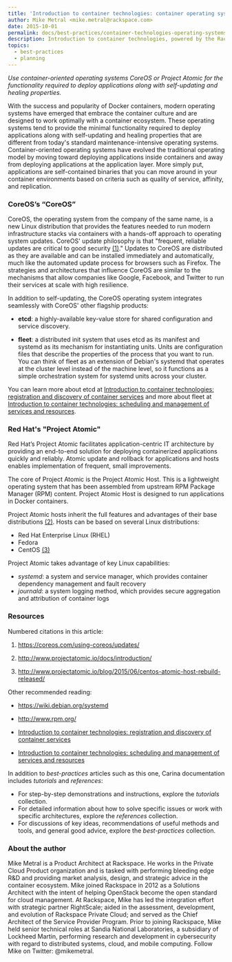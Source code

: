 ```yaml
---
title: 'Introduction to container technologies: container operating systems'
author: Mike Metral <mike.metral@rackspace.com>
date: 2015-10-01
permalink: docs/best-practices/container-technologies-operating-systems/
description: Introduction to container technologies, powered by the Rackspace Container Service
topics:
  - best-practices
  - planning
---
```


*Use container-oriented operating systems CoreOS or Project Atomic for the functionality required to deploy applications along with self-updating and healing properties.*

With the success and popularity of Docker containers, modern operating systems have emerged that embrace the container culture and are designed to work optimally with a container ecosystem. These operating systems tend to provide the minimal functionality required to deploy applications along with self-updating and healing properties that are different from today's standard maintenance-intensive operating systems. Container-oriented operating systems have evolved the traditional operating model by moving toward deploying applications inside containers and away from deploying applications at the application layer. More simply put, applications are self-contained binaries that you can move around in your container environments based on criteria such as quality of service, affinity, and replication.

### CoreOS’s “CoreOS”

CoreOS, the operating system from the company of the same name, is a new Linux distribution that provides the features needed to run modern infrastructure stacks via containers with a hands-off approach to operating system updates. CoreOS' update philosophy is that "frequent, reliable updates are critical to good security [(1)](#resources)." Updates to CoreOS are distributed as they are available and can be installed immediately and automatically, much like the automated update process for browsers such as Firefox. The strategies and architectures that influence CoreOS are similar to the mechanisms that allow companies like Google, Facebook, and Twitter to run their services at scale with high resilience.

In addition to self-updating, the CoreOS operating system
integrates seamlessly with CoreOS' other flagship products:

- **etcd**: a highly-available key-value store for shared configuration
  and service discovery.

- **fleet**: a distributed init system that uses etcd as its manifest
  and systemd as its mechanism for instantiating units. Units are
  configuration files that describe the properties of the process
  that you want to run. You can think of fleet as an extension of
  Debian's systemd that operates at the cluster level instead of the machine
  level, so it functions as a simple orchestration system for systemd
  units across your cluster.

You can learn more about
etcd at [Introduction to container technologies: registration and discovery of container services](../container-technologies-registration-discover/)
and more about
fleet at [Introduction to container technologies: scheduling and management of services and resources](../container-technologies-scheduling-management/).

### Red Hat's "Project Atomic"

Red Hat’s Project Atomic facilitates application-centric IT architecture
by providing an end-to-end solution for deploying containerized
applications quickly and reliably. Atomic update and rollback for applications and hosts enables implementation of frequent, small improvements.

The core of Project Atomic is the Project Atomic Host. This is a
lightweight operating system that has been assembled from upstream RPM Package Manager (RPM) content. Project Atomic Host is designed to run applications in Docker containers.

Project Atomic hosts inherit the full features and advantages of their
base distributions [(2)](#resources). Hosts can be based on several Linux distributions:

- Red Hat Enterprise Linux (RHEL)
- Fedora
- CentOS [(3)](#resources)

Project Atomic takes advantage of key Linux capabilities:

- *systemd*: a system and service manager, which provides
container dependency management and fault recovery
- *journald*: a system logging method, which provides secure aggregation and attribution of container
logs

<a name="resources"></a>
### Resources

Numbered citations in this article:

1. <https://coreos.com/using-coreos/updates/>

2. <http://www.projectatomic.io/docs/introduction/>

3. <http://www.projectatomic.io/blog/2015/06/centos-atomic-host-rebuild-released/>

Other recommended reading:

- <https://wiki.debian.org/systemd>

- <http://www.rpm.org/>

- [Introduction to container technologies: registration and discovery of container services](../container-technologies-registration-discover/)

- [Introduction to container technologies: scheduling and management of services and resources](../container-technologies-scheduling-management/)

In addition to *best-practices* articles such as this one,
Carina documentation includes *tutorials* and *references*:

* For step-by-step demonstrations and instructions, explore the *tutorials* collection.
* For detailed information about how to solve specific issues or work with specific architectures,
  explore the *references* collection.
* For discussions of key ideas, recommendations of useful methods and tools, and
  general good advice, explore the *best-practices* collection.

### About the author

Mike Metral is a Product Architect at Rackspace. He works in the Private Cloud Product organization and is tasked with performing bleeding edge R&D and providing market analysis, design, and strategic advice in the container ecosystem. Mike joined Rackspace in 2012 as a Solutions Architect with the intent of helping OpenStack become the open standard for cloud management. At Rackspace, Mike has led the integration effort with strategic partner RightScale; aided in the assessment, development, and evolution of Rackspace Private Cloud; and served as the Chief Architect of the Service Provider Program. Prior to joining Rackspace, Mike held senior technical roles at Sandia National Laboratories, a subsidiary of Lockheed Martin, performing research and development in cybersecurity with regard to distributed systems, cloud, and mobile computing. Follow Mike on Twitter: @mikemetral.
